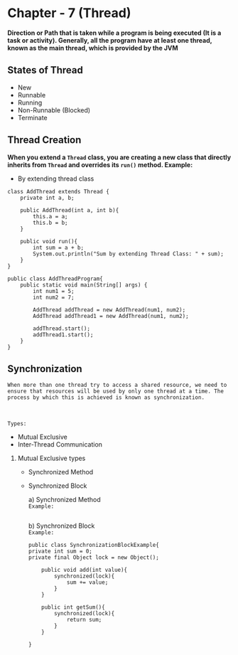 # Chapter - 7 (Thread)

<b>Direction or Path that is taken while a program is being executed (It is a task or activity). Generally, all the program have at least one thread, known as the main thread, which is provided by the JVM</b>

## States of Thread

- New
- Runnable
- Running
- Non-Runnable (Blocked)
- Terminate

## Thread Creation

<b>When you extend a `Thread` class, you are creating a new class that directly inherits from `Thread` and overrides its `run()` method. Example:</b>

- By extending thread class

```
class AddThread extends Thread {
    private int a, b;

    public AddThread(int a, int b){
        this.a = a;
        this.b = b;
    }

    public void run(){
        int sum = a + b;
        System.out.println("Sum by extending Thread Class: " + sum);
    }
}

public class AddThreadProgram{
    public static void main(String[] args) {
        int num1 = 5;
        int num2 = 7;

        AddThread addThread = new AddThread(num1, num2);
        AddThread addThread1 = new AddThread(num1, num2);

        addThread.start();
        addThread1.start();
    }
}
```

## Synchronization

`When more than one thread try to access a shared resource, we need to ensure that resources will be used by only one thread at a time. The process by which this is achieved is known as synchronization.`

</br>

`Types: `</br>

- Mutual Exclusive
- Inter-Thread Communication

</hr>

1.  Mutual Exclusive types

    - Synchronized Method
    - Synchronized Block

      a) Synchronized Method</br>
      `Example:`

      ```

      ```

      b) Synchronized Block</br>
      `Example:`

      ```
      public class SynchronizationBlockExample{
      private int sum = 0;
      private final Object lock = new Object();

          public void add(int value){
              synchronized(lock){
                  sum += value;
              }
          }

          public int getSum(){
              synchronized(lock){
                  return sum;
              }
          }

      }
      ```
